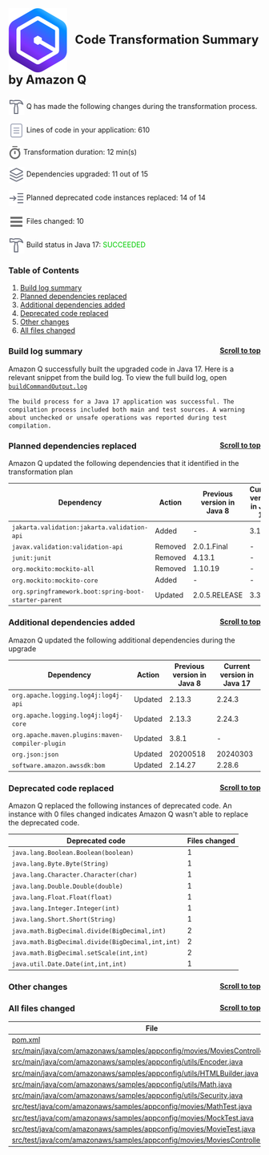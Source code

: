 <a id="top"></a>

<p style="font-size: 24px;"><img src="./qct-icons/transform-logo.svg" style="margin-right: 15px; vertical-align: middle;"></img><b>Code Transformation Summary by Amazon Q </b></p>
<p><img src="./qct-icons/transform-build-dark.svg" style="margin-bottom: 1px; vertical-align: middle;"></img> Q has made the following changes during the transformation process. <p>
<p><img src="./qct-icons/transform-variables-dark.svg" style="margin-bottom: 1px; vertical-align: middle;"></img> Lines of code in your application: 610 <p>
<p><img src="./qct-icons/transform-clock-dark.svg" style="margin-bottom: 1px; vertical-align: middle;"></img> Transformation duration: 12 min(s) <p>
<p><img src="./qct-icons/transform-dependencies-dark.svg" style="margin-bottom: 1px; vertical-align: middle;"></img> Dependencies upgraded: 11 out of 15 <p>
<p><img src="./qct-icons/transform-smartStepInto-dark.svg" style="margin-bottom: 1px; vertical-align: middle;"></img> Planned deprecated code instances replaced: 14 of 14 <p>
<p><img src="./qct-icons/transform-listFiles-dark.svg" style="margin-bottom: 1px; vertical-align: middle;"></img> Files changed: 10 <p>
<p><img src="./qct-icons/transform-build-dark.svg" style="margin-bottom: 1px; vertical-align: middle;"></img> Build status in Java 17: <span style="color: #00CC00">SUCCEEDED</span> <p>

### Table of Contents

1. <a href="#build-log-summary">Build log summary</a> 
1. <a href="#planned-dependencies-replaced">Planned dependencies replaced</a> 
1. <a href="#additional-dependencies-added">Additional dependencies added</a> 
1. <a href="#deprecated-code-replaced">Deprecated code replaced</a> 
1. <a href="#other-changes">Other changes</a> 
1. <a href="#all-files-changed">All files changed</a> 


### Build log summary <a style="float:right; font-size: 14px;" href="#top">Scroll to top</a><a id="build-log-summary"></a>

Amazon Q successfully built the upgraded code in Java 17. Here is a relevant snippet from the build log. To view the full build log, open [`buildCommandOutput.log`](./buildCommandOutput.log)

```
The build process for a Java 17 application was successful. The compilation process included both main and test sources. A warning about unchecked or unsafe operations was reported during test compilation.
```


### Planned dependencies replaced <a style="float:right; font-size: 14px;" href="#top">Scroll to top</a><a id="planned-dependencies-replaced"></a>

Amazon Q updated the following dependencies that it identified in the transformation plan

| Dependency | Action | Previous version in Java 8 | Current version in Java 17 |
|--------------|--------|--------|--------|
| `jakarta.validation:jakarta.validation-api` | Added | - | 3.1.1 |
| `javax.validation:validation-api` | Removed | 2.0.1.Final | - |
| `junit:junit` | Removed | 4.13.1 | - |
| `org.mockito:mockito-all` | Removed | 1.10.19 | - |
| `org.mockito:mockito-core` | Added | - | - |
| `org.springframework.boot:spring-boot-starter-parent` | Updated | 2.0.5.RELEASE | 3.3.9 |

### Additional dependencies added <a style="float:right; font-size: 14px;" href="#top">Scroll to top</a><a id="additional-dependencies-added"></a>

Amazon Q updated the following additional dependencies during the upgrade

| Dependency | Action | Previous version in Java 8 | Current version in Java 17 |
|--------------|--------|--------|--------|
| `org.apache.logging.log4j:log4j-api` | Updated | 2.13.3 | 2.24.3 |
| `org.apache.logging.log4j:log4j-core` | Updated | 2.13.3 | 2.24.3 |
| `org.apache.maven.plugins:maven-compiler-plugin` | Updated | 3.8.1 | - |
| `org.json:json` | Updated | 20200518 | 20240303 |
| `software.amazon.awssdk:bom` | Updated | 2.14.27 | 2.28.6 |

### Deprecated code replaced <a style="float:right; font-size: 14px;" href="#top">Scroll to top</a><a id="deprecated-code-replaced"></a>


Amazon Q replaced the following instances of deprecated code. An instance with 0 files changed
indicates Amazon Q wasn't able to replace the deprecated code.

| Deprecated code | Files changed |
|----------------|----------------|
| `java.lang.Boolean.Boolean(boolean)` | 1 |
| `java.lang.Byte.Byte(String)` | 1 |
| `java.lang.Character.Character(char)` | 1 |
| `java.lang.Double.Double(double)` | 1 |
| `java.lang.Float.Float(float)` | 1 |
| `java.lang.Integer.Integer(int)` | 1 |
| `java.lang.Short.Short(String)` | 1 |
| `java.math.BigDecimal.divide(BigDecimal,int)` | 2 |
| `java.math.BigDecimal.divide(BigDecimal,int,int)` | 2 |
| `java.math.BigDecimal.setScale(int,int)` | 2 |
| `java.util.Date.Date(int,int,int)` | 1 |



### Other changes <a style="float:right; font-size: 14px;" href="#top">Scroll to top</a><a id="other-changes"></a>



### All files changed <a style="float:right; font-size: 14px;" href="#top">Scroll to top</a><a id="all-files-changed"></a>

| File | Action |
|----------------|--------|
| [pom.xml](../pom.xml) | Updated |
| [src/main/java/com/amazonaws/samples/appconfig/movies/MoviesController.java](../src/main/java/com/amazonaws/samples/appconfig/movies/MoviesController.java) | Updated |
| [src/main/java/com/amazonaws/samples/appconfig/utils/Encoder.java](../src/main/java/com/amazonaws/samples/appconfig/utils/Encoder.java) | Updated |
| [src/main/java/com/amazonaws/samples/appconfig/utils/HTMLBuilder.java](../src/main/java/com/amazonaws/samples/appconfig/utils/HTMLBuilder.java) | Updated |
| [src/main/java/com/amazonaws/samples/appconfig/utils/Math.java](../src/main/java/com/amazonaws/samples/appconfig/utils/Math.java) | Updated |
| [src/main/java/com/amazonaws/samples/appconfig/utils/Security.java](../src/main/java/com/amazonaws/samples/appconfig/utils/Security.java) | Updated |
| [src/test/java/com/amazonaws/samples/appconfig/movies/MathTest.java](../src/test/java/com/amazonaws/samples/appconfig/movies/MathTest.java) | Updated |
| [src/test/java/com/amazonaws/samples/appconfig/movies/MockTest.java](../src/test/java/com/amazonaws/samples/appconfig/movies/MockTest.java) | Updated |
| [src/test/java/com/amazonaws/samples/appconfig/movies/MovieTest.java](../src/test/java/com/amazonaws/samples/appconfig/movies/MovieTest.java) | Updated |
| [src/test/java/com/amazonaws/samples/appconfig/movies/MoviesControllerTest.java](../src/test/java/com/amazonaws/samples/appconfig/movies/MoviesControllerTest.java) | Updated |